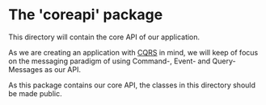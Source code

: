 # The 'coreapi' package
This directory will contain the core API of our application.

As we are creating an application with [CQRS](https://axoniq.io/resources/cqrs) in mind,
 we will keep of focus on the messaging paradigm of using Command-, Event- and Query-Messages as our API.

As this package contains our core API, the classes in this directory should be made public.
